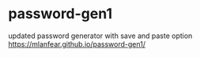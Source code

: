 # password-gen1
updated password generator with save and paste option
https://mlanfear.github.io/password-gen1/
